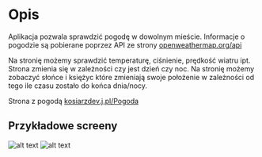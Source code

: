 # Opis
Aplikacja pozwala sprawdzić pogodę w dowolnym mieście. Informacje o pogodzie są pobierane poprzez API ze strony 
[openweathermap.org/api](https://openweathermap.org/api)

Na stronię możemy sprawdzić temperaturę, ciśnienie, prędkość wiatru ipt. Strona zmienia się w zależności czy jest dzień czy noc.
Na stronię możemy zobaczyć słońce i księżyc które zmieniają swoje położenie w zależności od tego ile czasu zostało do końca dnia/nocy.

Strona z pogodą [kosiarzdev.j.pl/Pogoda](http://kosiarzdev.j.pl/Pogoda/)

## Przykładowe screeny

![alt text](https://zapodaj.net/images/652ca28721981.png)
![alt text](https://zapodaj.net/images/9160aea7bae3e.png)
